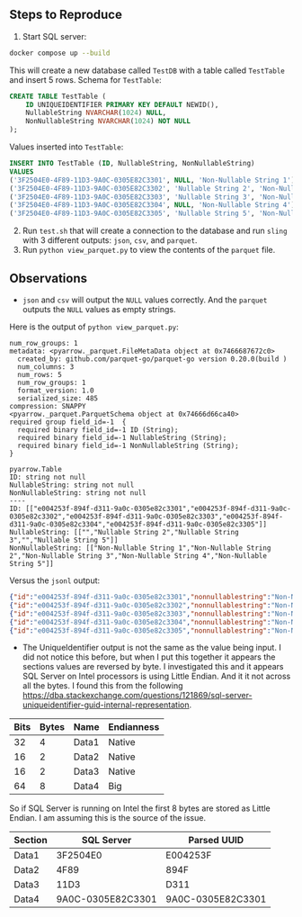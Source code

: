## Steps to Reproduce
1. Start SQL server: 
```sh
docker compose up --build
```
This will create a new database called `TestDB` with a table called `TestTable` and insert 5 rows. Schema for `TestTable`:
```sql
CREATE TABLE TestTable (
    ID UNIQUEIDENTIFIER PRIMARY KEY DEFAULT NEWID(),
    NullableString NVARCHAR(1024) NULL,
    NonNullableString NVARCHAR(1024) NOT NULL
);
```
Values inserted into `TestTable`:
```sql
INSERT INTO TestTable (ID, NullableString, NonNullableString)
VALUES 
('3F2504E0-4F89-11D3-9A0C-0305E82C3301', NULL, 'Non-Nullable String 1'),
('3F2504E0-4F89-11D3-9A0C-0305E82C3302', 'Nullable String 2', 'Non-Nullable String 2'),
('3F2504E0-4F89-11D3-9A0C-0305E82C3303', 'Nullable String 3', 'Non-Nullable String 3'),
('3F2504E0-4F89-11D3-9A0C-0305E82C3304', NULL, 'Non-Nullable String 4'),
('3F2504E0-4F89-11D3-9A0C-0305E82C3305', 'Nullable String 5', 'Non-Nullable String 5');
```

2. Run `test.sh` that will create a connection to the database and run `sling` with 3 different outputs: `json`, `csv`, and `parquet`. 
3. Run `python view_parquet.py` to view the contents of the `parquet` file.

## Observations
- `json` and `csv` will output the `NULL` values correctly. And the `parquet` outputs the `NULL` values as empty strings.

Here is the output of `python view_parquet.py`:
```
num_row_groups: 1
metadata: <pyarrow._parquet.FileMetaData object at 0x7466687672c0>
  created_by: github.com/parquet-go/parquet-go version 0.20.0(build )
  num_columns: 3
  num_rows: 5
  num_row_groups: 1
  format_version: 1.0
  serialized_size: 485
compression: SNAPPY
<pyarrow._parquet.ParquetSchema object at 0x74666d66ca40>
required group field_id=-1  {
  required binary field_id=-1 ID (String);
  required binary field_id=-1 NullableString (String);
  required binary field_id=-1 NonNullableString (String);
}

pyarrow.Table
ID: string not null
NullableString: string not null
NonNullableString: string not null
----
ID: [["e004253f-894f-d311-9a0c-0305e82c3301","e004253f-894f-d311-9a0c-0305e82c3302","e004253f-894f-d311-9a0c-0305e82c3303","e004253f-894f-d311-9a0c-0305e82c3304","e004253f-894f-d311-9a0c-0305e82c3305"]]
NullableString: [["","Nullable String 2","Nullable String 3","","Nullable String 5"]]
NonNullableString: [["Non-Nullable String 1","Non-Nullable String 2","Non-Nullable String 3","Non-Nullable String 4","Non-Nullable String 5"]]
```
Versus the `jsonl` output:
```json
{"id":"e004253f-894f-d311-9a0c-0305e82c3301","nonnullablestring":"Non-Nullable String 1","nullablestring":null}
{"id":"e004253f-894f-d311-9a0c-0305e82c3302","nonnullablestring":"Non-Nullable String 2","nullablestring":"Nullable String 2"}
{"id":"e004253f-894f-d311-9a0c-0305e82c3303","nonnullablestring":"Non-Nullable String 3","nullablestring":"Nullable String 3"}
{"id":"e004253f-894f-d311-9a0c-0305e82c3304","nonnullablestring":"Non-Nullable String 4","nullablestring":null}
{"id":"e004253f-894f-d311-9a0c-0305e82c3305","nonnullablestring":"Non-Nullable String 5","nullablestring":"Nullable String 5"}
```
- The UniqueIdentifier output is not the same as the value being input. I did not notice this before, but when I put this together it appears the sections values are reversed by byte. I investigated this and it appears SQL Server on Intel processors is using Little Endian. And it it not across all the bytes. I found this from the following https://dba.stackexchange.com/questions/121869/sql-server-uniqueidentifier-guid-internal-representation.

Bits | Bytes | Name |Endianness
---- | ----- | ---- | ---------
32 | 4 | Data1 | Native
16 | 2 | Data2 | Native
16 | 2 | Data3 | Native
64 | 8 | Data4 | Big

So if SQL Server is running on Intel the first 8 bytes are stored as Little Endian. I am assuming this is the source of the issue.


Section | SQL Server | Parsed UUID
------- | ---------- | -----------
Data1 | 3F2504E0 | E004253F
Data2 | 4F89 | 894F
Data3 | 11D3 | D311
Data4 | 9A0C-0305E82C3301 | 9A0C-0305E82C3301